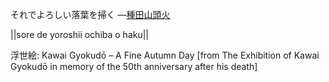 それでよろしい落葉を掃く
—[種田山頭火](https://ja.wikipedia.org/wiki/種田山頭火)

||sore de yoroshii ochiba o haku||

浮世絵: Kawai Gyokudō – A Fine Autumn Day [from The Exhibition of Kawai Gyokudō in memory of the 50th anniversary after his death]